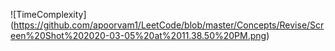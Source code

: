![TimeComplexity] (https://github.com/apoorvam1/LeetCode/blob/master/Concepts/Revise/Screen%20Shot%202020-03-05%20at%2011.38.50%20PM.png)
